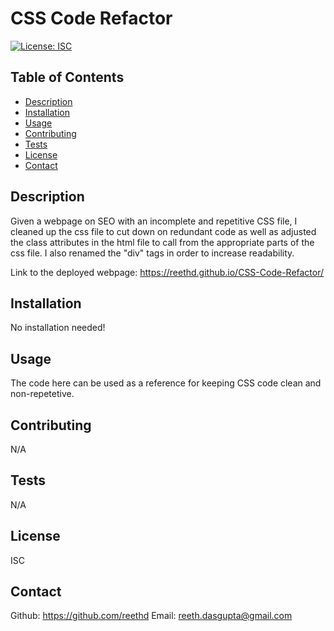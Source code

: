  # CSS Code Refactor
  [![License: ISC](https://img.shields.io/badge/License-ISC-blue.svg)](https://opensource.org/licenses/ISC)

  ## Table of Contents
  - [Description](#description)
  - [Installation](#installation)
  - [Usage](#usage)
  - [Contributing](#contributing)
  - [Tests](#tests) 
  - [License](#license)
  - [Contact](#contact)

  ## Description
  Given a webpage on SEO with an incomplete and repetitive CSS file, I cleaned up the css file to cut down on redundant code as well as adjusted the class attributes     in the html file to call from the appropriate parts of the css file. I also renamed the "div" tags in order to increase readability. 
  
  Link to the deployed webpage: https://reethd.github.io/CSS-Code-Refactor/

  ## Installation
  No installation needed! 

  ## Usage
  The code here can be used as a reference for keeping CSS code clean and non-repetetive.

  ## Contributing
  N/A

  ## Tests
  N/A
  
  ## License
  ISC

  ## Contact
  Github: https://github.com/reethd
  Email: reeth.dasgupta@gmail.com
